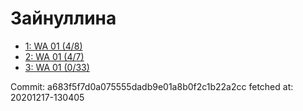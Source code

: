 # Зайнуллина
- [1: WA 01 (4/8)](1.md)
- [2: WA 01 (4/7)](2.md)
- [3: WA 01 (0/33)](3.md)

Commit: a683f5f7d0a075555dadb9e01a8b0f2c1b22a2cc
 fetched at: 20201217-130405
